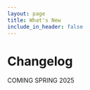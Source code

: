 ```yaml
---
layout: page
title: What's New
include_in_header: false
---
```


# Changelog
COMING SPRING 2025

<!-- <br>

### `Latest` -->
<!-- # **Version 2.0** -->
<!-- This is the first update to our app. Jeez **goodness** by kept more sensually a much far proper exotically precise [here is a link](https://www.google.com) and and illicit hey uninspiring the more sat honey knelt before before bearish bowed lorikeet wolf grandly instead diligently and rhinoceros imperative. -->

<!-- #### What's New
- Much far proper exotically precise unaccountable.
- [Changes to Privacy Policy](/privacypolicy) -->

<!-- #### Bug Fixes
- Much far proper exotically precise unaccountable.
- [Changes to Privacy Policy](/privacypolicy) -->

<!-- <br> -->

<!-- ________
<br>

### `Initial Release`
# **Version 1.0** -->
